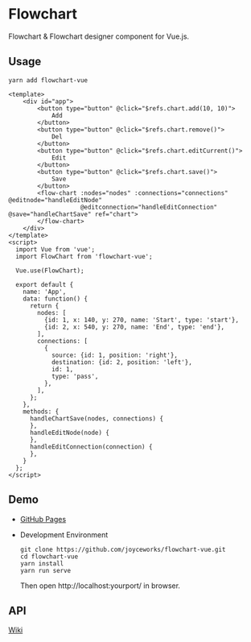 # Flowchart

Flowchart & Flowchart designer component for Vue.js.

## Usage

```shell script
yarn add flowchart-vue
```

```vue
<template>
    <div id="app">
        <button type="button" @click="$refs.chart.add(10, 10)">
            Add
        </button>
        <button type="button" @click="$refs.chart.remove()">
            Del
        </button>
        <button type="button" @click="$refs.chart.editCurrent()">
            Edit
        </button>
        <button type="button" @click="$refs.chart.save()">
            Save
        </button>
        <flow-chart :nodes="nodes" :connections="connections" @editnode="handleEditNode"
                    @editconnection="handleEditConnection" @save="handleChartSave" ref="chart">
        </flow-chart>
    </div>
</template>
<script>
  import Vue from 'vue';
  import FlowChart from 'flowchart-vue';

  Vue.use(FlowChart);

  export default {
    name: 'App',
    data: function() {
      return {
        nodes: [
          {id: 1, x: 140, y: 270, name: 'Start', type: 'start'},
          {id: 2, x: 540, y: 270, name: 'End', type: 'end'},
        ],
        connections: [
          {
            source: {id: 1, position: 'right'},
            destination: {id: 2, position: 'left'},
            id: 1,
            type: 'pass',
          },
        ],
      };
    },
    methods: {
      handleChartSave(nodes, connections) {
      },
      handleEditNode(node) {
      },
      handleEditConnection(connection) {
      },
    }
  };
</script>
```

## Demo

- [GitHub Pages](https://joyceworks.github.io/flowchart-vue/)

- Development Environment

  ``` shell
  git clone https://github.com/joyceworks/flowchart-vue.git
  cd flowchart-vue
  yarn install
  yarn run serve
  ```
  
  Then open http://localhost:yourport/ in browser.

## API

[Wiki](https://github.com/joyceworks/flowchart-vue/wiki)

